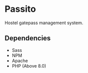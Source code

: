 # Passito
Hostel gatepass management system.


## Dependencies
- Sass
- NPM
- Apache
- PHP (Above 8.0)

